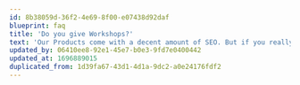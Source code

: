 ```yaml
---
id: 8b38059d-36f2-4e69-8f00-e07438d92daf
blueprint: faq
title: 'Do you give Workshops?'
text: 'Our Products come with a decent amount of SEO. But if you really want to crank up the game we will reach out to our network and get and SEO Superprofessional on the team.'
updated_by: 06410ee8-92e1-45e7-b0e3-9fd7e0400442
updated_at: 1696889015
duplicated_from: 1d39fa67-43d1-4d1a-9dc2-a0e24176fdf2
---
```

